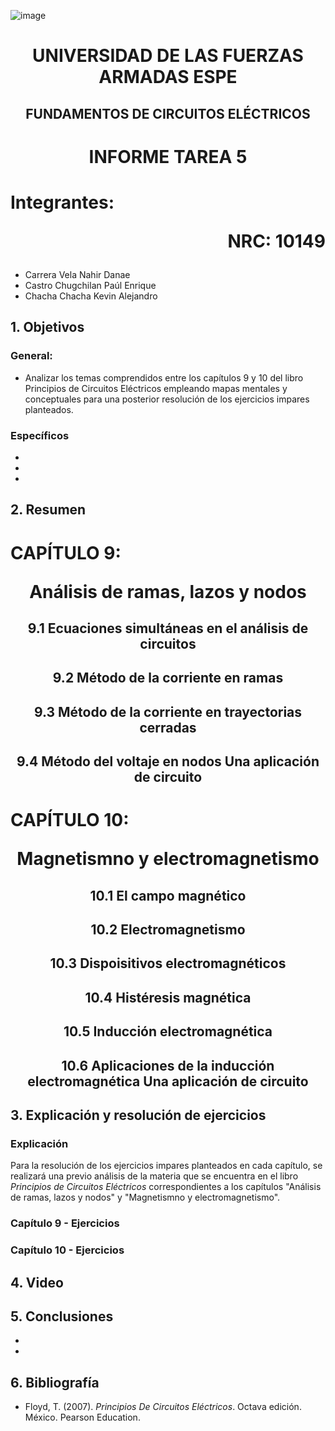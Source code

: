 ![image](https://user-images.githubusercontent.com/93786746/140656495-1e9017c5-1622-4145-a547-0ebbe5014f3d.png)
# <p align=center> UNIVERSIDAD DE LAS FUERZAS ARMADAS ESPE 
## <p align=center> FUNDAMENTOS DE CIRCUITOS ELÉCTRICOS
# <p align=center>  INFORME TAREA 5
# Integrantes: <p align=right> NRC: 10149
* Carrera Vela Nahir Danae
* Castro Chugchilan Paúl Enrique
* Chacha Chacha Kevin Alejandro
## 1. Objetivos
  ### General: 
  * Analizar los temas comprendidos entre los capítulos 9 y 10 del libro Principios de Circuitos Eléctricos empleando mapas mentales y conceptuales para una posterior resolución de los ejercicios impares planteados.
  ### Específicos
  *  
  *  
  *  
## 2. Resumen
  # CAPÍTULO 9: <p align=center> Análisis de ramas, lazos y nodos
## <p align=center> 9.1 Ecuaciones simultáneas en el análisis de circuitos

## <p align=center> 9.2 Método de la corriente en ramas

## <p align=center> 9.3 Método de la corriente en trayectorias cerradas

## <p align=center> 9.4  Método del voltaje en nodos Una aplicación de circuito 


  # CAPÍTULO 10: <p align=center> Magnetismno y electromagnetismo
## <p align=center> 10.1 El campo magnético

## <p align=center> 10.2 Electromagnetismo

## <p align=center> 10.3 Dispoisitivos electromagnéticos

## <p align=center> 10.4  Histéresis magnética

## <p align=center> 10.5  Inducción electromagnética

## <p align=center> 10.6  Aplicaciones de la inducción electromagnética Una aplicación de circuito

## 3. Explicación y resolución de ejercicios
  ### Explicación
   Para la resolución de los ejercicios impares planteados en cada capítulo, se realizará una previo análisis de la materia que se encuentra en el libro _Principios de Circuitos Eléctricos_ correspondientes a los capítulos "Análisis de ramas, lazos y nodos" y "Magnetismno y electromagnetismo".
  ### Capítulo 9 - Ejercicios


  ### Capítulo 10 - Ejercicios



## 4. Video

## 5. Conclusiones
  * 
  * 
## 6. Bibliografía
  * Floyd, T. (2007). _Principios De Circuitos Eléctricos_. Octava edición. México. Pearson Education.

